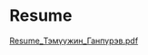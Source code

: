 # Resume

[Resume_Тэмүүжин_Ганпүрэв.pdf](https://github.com/biligunb/dev101/files/10801742/Resume_._.pdf)
